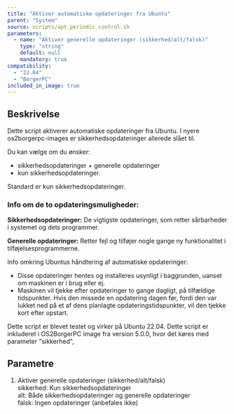 ```yaml
---
title: "Aktiver automatiske opdateringer fra Ubuntu"
parent: "System"
source: scripts/apt_periodic_control.sh
parameters:
  - name: "Aktiver generelle opdateringer (sikkerhed/alt/falsk)"
    type: "string"
    default: null
    mandatory: true
compatibility: 
  - "22.04"
  - "BorgerPC"
included_in_image: true
---
```


## Beskrivelse
Dette script aktiverer automatiske opdateringer fra Ubuntu.
I nyere os2borgerpc-images er sikkerhedsopdateringer allerede slået til.

Du kan vælge om du ønsker:
- sikkerhedsopdateringer + generelle opdateringer 
- kun sikkerhedsopdateringer.

Standard er kun sikkerhedsopdateringer.

### Info om de to opdateringsmuligheder:

**Sikkerhedsopdateringer:**
De vigtigste opdateringer, som retter sårbarheder i systemet og dets programmer.

**Generelle opdateringer:**
Retter fejl og tilføjer nogle gange ny funktionalitet i tilføjelsesprogrammerne.

Info omkring Ubuntus håndtering af automatiske opdateringer:
- Disse opdateringer hentes og installeres usynligt i baggrunden, uanset om maskinen er i brug eller ej.
- Maskinen vil tjekke efter opdateringer to gange dagligt, på tilfældige tidspunkter.
Hvis den missede en opdatering dagen før, fordi den var lukket ned på et af dens planlagte opdateringstidspunkter, vil den tjekke kort efter opstart.

Dette script er blevet testet og virker på Ubuntu 22.04.
Dette script er inkluderet i OS2BorgerPC image fra version 5.0.0, hvor det køres med parameter "sikkerhed",

## Parametre
1. Aktiver generelle opdateringer (sikkerhed/alt/falsk)\
sikkerhed: Kun sikkerhedsopdateringer\
alt: Både sikkerhedsopdateringer og generelle opdateringer\
falsk: Ingen opdateringer (anbefales ikke)

